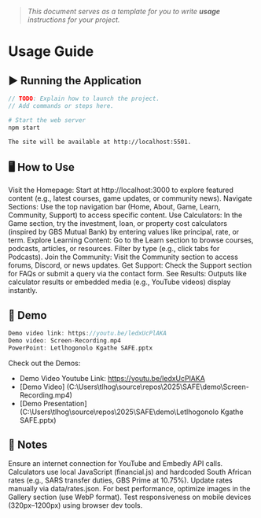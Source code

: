 > *This document serves as a template for you to write **usage** instructions for your project.* 

# Usage Guide

## ▶️ Running the Application
``` c
// TODO: Explain how to launch the project.
// Add commands or steps here.
```
``` bash
# Start the web server
npm start

The site will be available at http://localhost:5501.
```

## 🖥️ How to Use

Visit the Homepage: Start at http://localhost:3000 to explore featured content (e.g., latest courses, game updates, or community news).
Navigate Sections: Use the top navigation bar (Home, About, Game, Learn, Community, Support) to access specific content.
Use Calculators: In the Game section, try the investment, loan, or property cost calculators (inspired by GBS Mutual Bank) by entering values like principal, rate, or term.
Explore Learning Content: Go to the Learn section to browse courses, podcasts, articles, or resources. Filter by type (e.g., click tabs for Podcasts).
Join the Community: Visit the Community section to access forums, Discord, or news updates.
Get Support: Check the Support section for FAQs or submit a query via the contact form.
See Results: Outputs like calculator results or embedded media (e.g., YouTube videos) display instantly.

## 🎥 Demo
``` c
Demo video link: https://youtu.be/ledxUcPlAKA 
Demo video: Screen-Recording.mp4
PowerPoint: Letlhogonolo Kgathe SAFE.pptx
```
Check out the Demos: 
- Demo Video Youtube Link: https://youtu.be/ledxUcPlAKA 
- [Demo Video] (C:\Users\tlhog\source\repos\2025\SAFE\demo\Screen-Recording.mp4)
- [Demo Presentation](C:\Users\tlhog\source\repos\2025\SAFE\demo\Letlhogonolo Kgathe SAFE.pptx)

## 📌 Notes

Ensure an internet connection for YouTube and Embedly API calls.
Calculators use local JavaScript (financial.js) and hardcoded South African rates (e.g., SARS transfer duties, GBS Prime at 10.75%). Update rates manually via data/rates.json.
For best performance, optimize images in the Gallery section (use WebP format).
Test responsiveness on mobile devices (320px–1200px) using browser dev tools.
